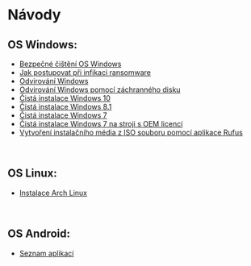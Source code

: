 # Návody

## OS Windows:
- [Bezpečné čištění OS Windows](https://guide.mople71.cz/cs/wnt/duster.php)
- [Jak postupovat při infikaci ransomware](https://guide.mople71.cz/cs/wnt/ransom.php)
- [Odvirování Windows](https://guide.mople71.cz/cs/wnt/malware.php)
- [Odvirování Windows pomocí záchranného disku](https://guide.mople71.cz/cs/wnt/rescue_disk.php)
- [Čistá instalace Windows 10](https://guide.mople71.cz/cs/wnt/w10install.php)
- [Čistá instalace Windows 8.1](https://guide.mople71.cz/cs/wnt/w8install.php)
- [Čistá instalace Windows 7](https://guide.mople71.cz/cs/wnt/w7install.php)
- [Čistá instalace Windows 7 na stroji s OEM licencí](https://guide.mople71.cz/cs/wnt/w7oeminstall.php)
- [Vytvoření instalačního média z ISO souboru pomocí aplikace Rufus](https://guide.mople71.cz/cs/wnt/rufus.php)

<br>

## OS Linux:
- [Instalace Arch Linux](https://guide.mople71.cz/cs/lnx/arch_install.php)

<br>

## OS Android:
- [Seznam aplikací](https://guide.mople71.cz/cs/iot/apps.php)
